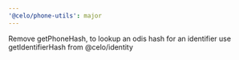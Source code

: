 ```yaml
---
'@celo/phone-utils': major
---
```


Remove getPhoneHash, to lookup an odis hash for an identifier use getIdentifierHash from @celo/identity
